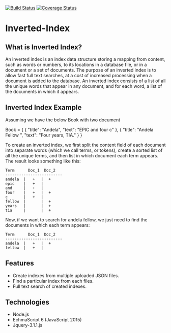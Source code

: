 [![Build Status](https://travis-ci.org/andela-oaladeusi/inverted-index.svg?branch=master)](https://travis-ci.org/andela-oaladeusi/inverted-index)
[![Coverage Status](https://coveralls.io/repos/github/andela-oaladeusi/inverted-index/badge.svg?branch=development)](https://coveralls.io/github/andela-oaladeusi/inverted-index?branch=development)
# Inverted-Index

## What is Inverted Index?

An inverted index is an index data structure storing a mapping from content, 
such as words or numbers, to its locations in a database file, or in a 
document or a set of documents.
The purpose of an inverted index is to allow fast full text searches, at a 
cost of increased processing when a document is added to the database. 
An inverted index consists of a list of all the unique words that appear in 
any document, and for each word, a list of the documents in which it appears.

## Inverted Index Example
Assuming we have the below Book with two document

Book =  {
           {
            "title": "Andela",
            "text": "EPIC and four c"
            },
            {
            "title": "Andela Fellow ",
            "text": "Four years, TIA."
            }
        }

To create an inverted index, we first split the content field of each document
into separate words (which we call terms, or tokens), create a sorted list of
all the unique terms, and then list in which document each term appears. 
The result looks something like this:

    Term      Doc_1  Doc_2
    -------------------------
    andela  |   +   |  +
    epic    |   +   |
    and     |   +   |  
    four    |   +   |  +
    c       |   +   |  
    fellow  |       |  +
    years   |       |  +
    tia     |       |  +

Now, if we want to search for andela fellow, we just need to find the documents
in which each term appears:

    Term      Doc_1  Doc_2
    -------------------------
    andela  |   +   |  +
    fellow  |   +   |


## Features
  - Create indexes from multiple uploaded JSON files.
  - Find a particular index from each files.
  - Full text search of created indexes.

## Technologies
  - Node.js
  - EchmaScript 6 (JavaScript 2015)
  - Jquery-3.1.1.js